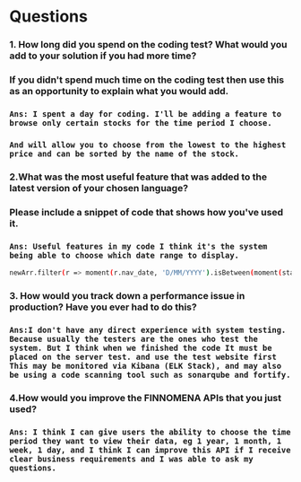 # Questions

### 1. How long did you spend on the coding test? What would you add to your solution if you had more time? 
### If you didn't spend much time on the coding test then use this as an opportunity to explain what you would add.

### `Ans: I spent a day for coding. I'll be adding a feature to browse only certain stocks for the time period I choose. `
### `And will allow you to choose from the lowest to the highest price and can be sorted by the name of the stock. `

### 2.What was the most useful feature that was added to the latest version of your chosen language? 
### Please include a snippet of code that shows how you've used it.
### `Ans: Useful features in my code I think it's the system being able to choose which date range to display. `
``` bash
newArr.filter(r => moment(r.nav_date, 'D/MM/YYYY').isBetween(moment(startDate), moment(endDate), null, '[]'));
```
### 3. How would you track down a performance issue in production? Have you ever had to do this?
### `Ans:I don't have any direct experience with system testing. Because usually the testers are the ones who test the system. But I think when we finished the code It must be placed on the server test. and use the test website first This may be monitored via Kibana (ELK Stack), and may also be using a code scanning tool such as sonarqube and fortify. `

### 4.How would you improve the FINNOMENA APIs that you just used?
### `Ans: I think I can give users the ability to choose the time period they want to view their data, eg 1 year, 1 month, 1 week, 1 day, and I think I can improve this API if I receive clear business requirements and I was able to ask my questions.`